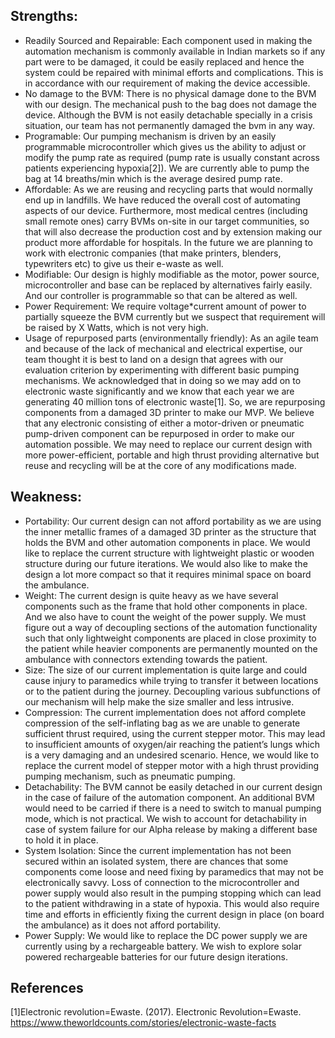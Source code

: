 <h2>Strengths: </h2>

<ul>
<li>Readily Sourced and Repairable: Each component used in making the automation mechanism is commonly available in Indian markets so if any part were to be damaged, it could be easily replaced and hence the system could be repaired with minimal efforts and complications. This is in accordance with our requirement of making the device accessible. </li>

<li>No damage to the BVM: There is no physical damage done to the BVM with our design. The mechanical push to the bag does not damage the device. Although the BVM is not easily detachable specially in a crisis situation, our team has not permanently damaged the bvm in any way. </li>

<li>Programable: Our pumping mechanism is driven by an easily programmable microcontroller which gives us the ability to adjust or modify the pump rate as required (pump rate is usually constant across patients experiencing hypoxia[2]). We are currently able to pump the bag at 14 breaths/min which is the average desired pump rate. </li>

<li>Affordable: As we are reusing and recycling parts that would normally end up in landfills. We have reduced the overall cost of automating aspects of our device. Furthermore, most medical centres (including small remote ones) carry BVMs on-site in our target communities, so that will also decrease the production cost and by extension making our product more affordable for hospitals. In the future we are planning to work with electronic companies (that make printers, blenders, typewriters etc) to give us their e-waste as well. </li>

<li>Modifiable: Our design is highly modifiable as the motor, power source, microcontroller and base can be replaced by alternatives fairly easily. And our controller is programmable so that can be altered as well. </li>

<li>Power Requirement: We require voltage*current amount of power to partially squeeze the BVM currently but we suspect that requirement will be raised by X Watts, which is not very high. </li>

<li>Usage of repurposed parts (environmentally friendly): As an agile team and because of the lack of mechanical and electrical expertise, our team thought it is best to land on a design that agrees with our evaluation criterion by experimenting with different basic pumping mechanisms. We acknowledged that in doing so we may add on to electronic waste significantly and we know that each year we are generating 40 million tons of electronic waste[1]. So, we are repurposing components from a damaged 3D printer to make our MVP. We believe that any electronic consisting of either a motor-driven or pneumatic pump-driven component can be repurposed in order to make our automation possible. We may need to replace our current design with more power-efficient, portable and high thrust providing alternative but reuse and recycling will be at the core of any modifications made. </li>

</ul>


<h2>Weakness: </h2>

<ul>
  
<li>Portability: Our current design can not afford portability as we are using the inner metallic frames of a damaged 3D printer as the structure that holds the BVM and other automation components in place. We would like to replace the current structure with lightweight plastic or wooden structure during our future iterations. We would also like to make the design a lot more compact so that it requires minimal space on board the ambulance.</li>

<li>Weight: The current design is quite heavy as we have several components such as the frame that hold other components in place. And we also have to count the weight of the power supply. We must figure out a way of decoupling sections of the automation functionality such that only lightweight components are placed in close proximity to the patient while heavier components are permanently mounted on the ambulance with connectors extending towards the patient.</li>

<li>Size: The size of our current implementation is quite large and could cause injury to paramedics while trying to transfer it between locations or to the patient during the journey. Decoupling various subfunctions of our mechanism will help make the size smaller and less intrusive. </li>

<li>Compression: The current implementation does not afford complete compression of the self-inflating bag as we are unable to generate sufficient thrust required, using the current stepper motor. This may lead to insufficient amounts of oxygen/air reaching the patient’s lungs which is a very damaging and an undesired scenario. Hence, we would like to replace the current model of stepper motor with a high thrust providing pumping mechanism, such as pneumatic pumping. </li>

<li>Detachability: The BVM cannot be easily detached in our current design in the case of failure of the automation component. An additional BVM would need to be carried if there is a need to switch to manual pumping mode, which is not practical. We wish to account for detachability in case of system failure for our Alpha release by making a different base to hold it in place.</li>

<li>System Isolation: Since the current implementation has not been secured within an isolated system, there are chances that some components come loose and need fixing by paramedics that may not be electronically savvy. Loss of connection to the microcontroller and power supply would also result in the pumping stopping which can lead to the patient withdrawing in a state of hypoxia. This would also require time and efforts in efficiently fixing the current design in place (on board the ambulance) as it does not afford portability.</li>

<li>Power Supply: We would like to replace the DC power supply we are currently using by a rechargeable battery. We wish to explore solar powered rechargeable batteries for our future design iterations.</li>
</ul>

<h2>References </h2>

[1]Electronic revolution=Ewaste. (2017). Electronic Revolution=Ewaste. https://www.theworldcounts.com/stories/electronic-waste-facts
